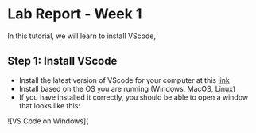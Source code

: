 # Lab Report - Week 1

In this tutorial, we will learn to install VScode, 

## Step 1: Install VScode

* Install the latest version of VScode for your computer at this [link](https://code.visualstudio.com/)
* Install based on the OS you are running (Windows, MacOS, Linux)
* If you have installed it correctly, you should be able to open a window that looks like this:

![VS Code on Windows](
